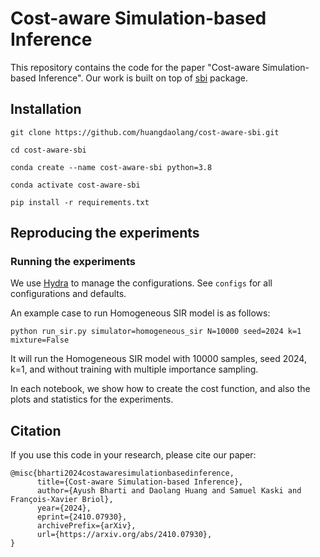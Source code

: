 # Cost-aware Simulation-based Inference
This repository contains the code for the paper "Cost-aware Simulation-based Inference". Our work is built on top of [sbi](https://github.com/sbi-dev/sbi) package.

## Installation
```
git clone https://github.com/huangdaolang/cost-aware-sbi.git

cd cost-aware-sbi

conda create --name cost-aware-sbi python=3.8

conda activate cost-aware-sbi

pip install -r requirements.txt
```

## Reproducing the experiments
### Running the experiments

We use [Hydra](https://hydra.cc/) to manage the configurations. See `configs` for all configurations and defaults.

An example case to run Homogeneous SIR model is as follows:
```
python run_sir.py simulator=homogeneous_sir N=10000 seed=2024 k=1 mixture=False
```
It will run the Homogeneous SIR model with 10000 samples, seed 2024, k=1, and without training with multiple importance sampling.

In each notebook, we show how to create the cost function, and also the plots and statistics for the experiments.

## Citation

If you use this code in your research, please cite our paper:

```
@misc{bharti2024costawaresimulationbasedinference,
      title={Cost-aware Simulation-based Inference}, 
      author={Ayush Bharti and Daolang Huang and Samuel Kaski and François-Xavier Briol},
      year={2024},
      eprint={2410.07930},
      archivePrefix={arXiv},
      url={https://arxiv.org/abs/2410.07930}, 
}
```